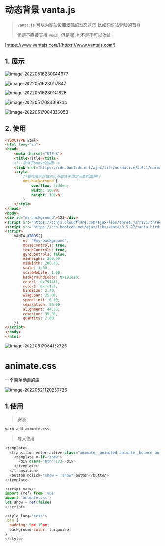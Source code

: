# 动态背景 vanta.js

> `vanta.js` 可以为网站设置炫酷的动态背景 比如在网站登陆的首页
>
> 但是不直接支持 `vue3` , 但是呢 ,也不是不可以添加

[https://www.vantajs.com/](https://www.vantajs.com/)

## 1. 展示

![image-20220516230044977](https://raw.githubusercontent.com/ximingx/Figurebed/master/imgs/202205162300096.png)

![image-20220516230117847](https://raw.githubusercontent.com/ximingx/Figurebed/master/imgs/202205162301955.png)

![image-20220516230141826](https://raw.githubusercontent.com/ximingx/Figurebed/master/imgs/202205162301924.png)

![image-20220517084319744](https://raw.githubusercontent.com/ximingx/Figurebed/master/imgs/202205170843903.png)

![image-20220517084336053](https://raw.githubusercontent.com/ximingx/Figurebed/master/imgs/202205170843451.png)

## 2. 使用

```html
<!DOCTYPE html>
<html lang="en">
<head>
    <meta charset="UTF-8">
    <title>Title</title>
    <!--取消了body的边距-->
    <link href="https://cdn.bootcdn.net/ajax/libs/normalize/8.0.1/normalize.css" rel="stylesheet">
    <style>
        /*最后展示区域的大小取决于绑定元素的面积*/
        #my-background {
            overflow: hidden;
            width: 100vw;
            height: 100vh;
        }
    </style>
</head>
<body>
<div id="my-background">123</div>
<script src="https://cdnjs.cloudflare.com/ajax/libs/three.js/r121/three.min.js"></script>
<script src="https://cdn.bootcdn.net/ajax/libs/vanta/0.5.22/vanta.birds.min.js"></script>
<script>
    VANTA.BIRDS({
        el: "#my-background",
        mouseControls: true,
        touchControls: true,
        gyroControls: false,
        minHeight: 200.00,
        minWidth: 200.00,
        scale: 1.00,
        scaleMobile: 1.00,
        backgroundColor: 0x191e20,
        color1: 0x7914b1,
        color2: 0xfc1eb,
        birdSize: 2.40,
        wingSpan: 25.00,
        speedLimit: 6.00,
        separation: 56.00,
        alignment: 44.00,
        cohesion: 39.00,
        quantity: 2.00
    })
</script>
</body>
</html>
```

![image-20220517084122725](https://raw.githubusercontent.com/ximingx/Figurebed/master/imgs/202205170841817.png)

# animate.css

一个简单动画的库

![image-20220521120230726](https://raw.githubusercontent.com/ximingx/Figurebed/master/imgs/202205211202843.png)

## 1.使用

> 安装

```bash
yarn add animate.css
```

> 导入使用

```js
<template>
  <transition enter-active-class="animate__animated animate__bounce animate__bounce">
    <template v-if="show">
      <div class="btn">123</div>
    </template>
  </transition>
  <button @click="show = !show">button</button>
</template>

<script setup>
import {ref} from 'vue'
import 'animate.css';
let show = ref(false)
</script>

<style lang="scss">
.btn {
  padding: 5px 10px;
  background-color: turquoise;
}
</style>
```

